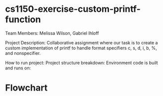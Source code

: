 # cs1150-exercise-custom-printf-function
Team Members: Melissa Wilson, Gabriel Ihloff



Project Description: Collaborative assignment where our task is to create a custom implementation of printf to handle format specifiers c, s, d, i, b, %, and nonspecifier.

How to run project:
Project structure breakdown:
Environment code is built and runs on:


# Flowchart

